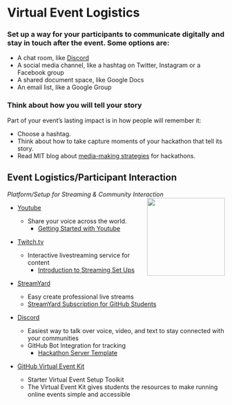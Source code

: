 # Virtual Event Logistics


### Set up a way for your participants to communicate digitally and stay in touch after the event. Some options are:

- A chat room, like [Discord](https://discord.com/)
- A social media channel, like a hashtag on Twitter, Instagram or a Facebook group
- A shared document space, like Google Docs
- An email list, like a Google Group

### Think about how you will tell your story
Part of your event’s lasting impact is in how people will remember it:

- Choose a hashtag.
- Think about how to take capture moments of your hackathon that tell its story.
- Read MIT blog about [media-making strategies](https://civic.mit.edu/blog/natematias/media-making-strategies-to-support-community-and-learning-at-hackathons) for hackathons.


## **Event Logistics/Participant Interaction**
_Platform/Setup for Streaming & Community Interaction_
<img align="right" height="180" src="https://github.com/github/hackathons/blob/main/.github/images/After.png">

- [Youtube](https://www.youtube.com/)
  - Share your voice across the world.
    - [Getting Started with Youtube](https://www.youtube.com/intl/en_in/creators/how-things-work/getting-started/)

- [Twitch.tv](https://www.twitch.tv/)
  - Interactive livestreaming service for content
    - [Introduction to Streaming Set Ups](https://www.twitch.tv/creatorcamp/en/setting-up-your-stream/setting-up-your-stream/)   

- [StreamYard](https://streamyard.com/) 
  - Easy create professional live streams
  - [StreamYard Subscription for GitHub Students](https://streamyard.com/github-students)

- [Discord](https://discord.com/)
  - Easiest way to talk over voice, video, and text to stay connected with your communities
  - GitHub Bot Integration for tracking
    - [Hackathon Server Template](https://discord.com/template/UqzZCTj2zfwy)

- [GitHub Virtual Event Kit](https://education.github.com/experiences/virtual_event_kit)
  - Starter Virtual Event Setup Toolkit 
  - The Virtual Event Kit gives students the resources to make running online events simple and accessible

